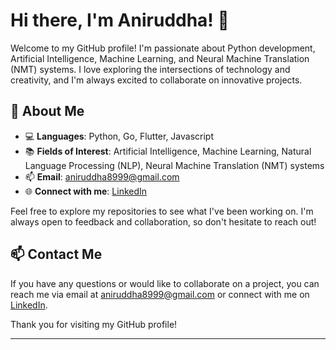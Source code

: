 # Hi there, I'm Aniruddha! 👋

Welcome to my GitHub profile! I'm passionate about Python development, Artificial Intelligence, Machine Learning, and Neural Machine Translation (NMT) systems. I love exploring the intersections of technology and creativity, and I'm always excited to collaborate on innovative projects.

## 🚀 About Me

- 💻 **Languages**: Python, Go, Flutter, Javascript 
- 📚 **Fields of Interest**: Artificial Intelligence, Machine Learning, Natural Language Processing (NLP), Neural Machine Translation (NMT) systems
- 📫 **Email**: aniruddha8999@gmail.com
- 🌐 **Connect with me**: [LinkedIn](https://www.linkedin.com/in/aniruddha8/)

Feel free to explore my repositories to see what I've been working on. I'm always open to feedback and collaboration, so don't hesitate to reach out!

## 📫 Contact Me

If you have any questions or would like to collaborate on a project, you can reach me via email at aniruddha8999@gmail.com or connect with me on [LinkedIn](https://www.linkedin.com/in/aniruddha8/).

Thank you for visiting my GitHub profile!

---
